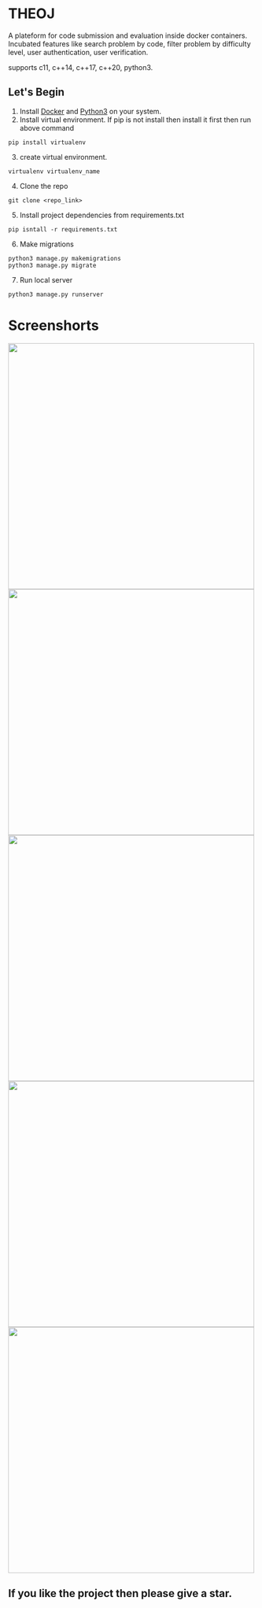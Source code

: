 # THEOJ

A plateform for code submission and evaluation inside docker containers. Incubated features like search problem by code, filter problem by difficulty level, user authentication, user verification.

supports c11, c++14, c++17, c++20, python3.

## Let's Begin

1. Install [Docker](https://docs.docker.com/engine/install/) and [Python3](https://www.python.org/downloads/) on your system.
2. Install virtual environment. If pip is not install then install it first then run above command
```
pip install virtualenv
```
3. create virtual environment.
```
virtualenv virtualenv_name
```
4. Clone the repo
```
git clone <repo_link>
```
5. Install project dependencies from requirements.txt
```
pip isntall -r requirements.txt
```
6. Make migrations
```
python3 manage.py makemigrations
python3 manage.py migrate
```
7. Run local server
```
python3 manage.py runserver
```

# Screenshorts

<img src="https://user-images.githubusercontent.com/78424052/180066929-69826064-1ceb-49cd-aefd-3e531a007d44.png" width="500">
<img src="https://user-images.githubusercontent.com/78424052/180066911-786f5e46-f53b-4df4-876b-98580bc28095.png" width="500">  
<img src="https://user-images.githubusercontent.com/78424052/180066916-ca4478a6-c91d-4676-b3c2-ba9a21f62af6.png" width="500">
<img src="https://user-images.githubusercontent.com/78424052/180066920-5e58de73-38e7-4ead-b6c4-206ff91895d8.png" width="500">  
<img src="https://user-images.githubusercontent.com/78424052/180066925-f3df1311-d733-4b1a-b47d-b1fc65a26730.png" width="500">

## If you like the project then please give a star.
